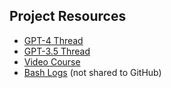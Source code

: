 ## Project Resources
- [GPT-4 Thread](https://chat.openai.com/c/ce935837-1e05-4b4e-a743-45b0ef5b4b21)
- [GPT-3.5 Thread](https://chat.openai.com/c/c841dfb3-2f00-46e4-bfab-37abf3b1fba6)
- [Video Course](https://www.youtube.com/watch?v=OK_JCtrrv-c)
- [Bash Logs](./phpBashLogs.log) (not shared to GitHub)